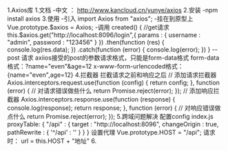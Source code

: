 1.Axios库
    1.文档
        -中文 ： http://www.kancloud.cn/yunye/axios
    2.安装
        -npm install axios
    3.使用
        -引入
            import Axios from "axios";
        -挂在到原型上
            Vue.prototype.$axios = Axios;
        -调用
            created() {  //get请求
              this.$axios.get("http://localhost:8096/login",{
                params : {
                  username : "admin",
                  password : "123456"
                }
              })
              .then(function (res) {
                  console.log(res.data);
              })
              .catch(function (error) {
                  console.log(error);
              })
            }
            --post 请求
                axiios接受的post的参数请求格式，只能是form-data格式
                    form-data格式：?name="even"&age=12
                    x-www-form-urlencoded格式：{name="even",age=12}
    4.拦截器
        拦截请求之前和响应之后
            // 添加请求拦截器
            Axios.interceptors.request.use(function (config) {
              return config;
            }, function (error) {
              // 对请求错误做些什么
              return Promise.reject(error);
            });
            // 添加响应拦截器
            Axios.interceptors.response.use(function (response) {
              console.log(response);
              return response;
            }, function (error) {
              // 对响应错误做点什么
              return Promise.reject(error);
            });
    5.跨域问题解决
        配置config index.js
            proxyTable: {
              "/api" : {
                target : "http://localhost:8096",
                changeOrigin : true,
                pathRewrite : {
                  '^/api' : ''
                }
              }
            }
        设置代理
            Vue.prototype.HOST = "/api";
        请求时：
            url = this.HOST + "地址"
    6.
